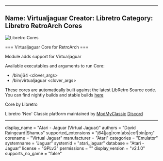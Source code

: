 -----------------------
Name: Virtualjaguar
Creator: Libretro
Category: Libretro RetroArch Cores
-----------------------
![Libretro Cores](https://modmyclassic.com/wp-content/uploads/2020/06/LibRetroNeoCoresSmall.png)

=== Virtualjaguar Core for RetroArch ===

Module adds support for Virtualjaguar

Available executables and arguments to run Core:
- /bin/j64 <rom> <clover_args>
- /bin/virtualjaguar <rom> <clover_args>

These cores are automatically built against the latest LibRetro Source code. You can find nightly builds and stable builds [here](https://modmyclassic.com/hmodcores)

Core by Libretro

Libretro 'Neo' Classic platform maintained by [ModMyClassic](https://modmyclassic.com) [Discord](https://modmyclassic.com/discord)

-----------------------

display_name = "Atari - Jaguar (Virtual Jaguar)"
authors = "David Raingeard|Shamus"
supported_extensions = "j64|jag|rom|abs|cof|bin|prg"
corename = "Virtual Jaguar"
manufacturer = "Atari"
categories = "Emulator"
systemname = "Jaguar"
systemid = "atari_jaguar"
database = "Atari - Jaguar"
license = "GPLv3"
permissions = ""
display_version = "v2.1.0"
supports_no_game = "false"
